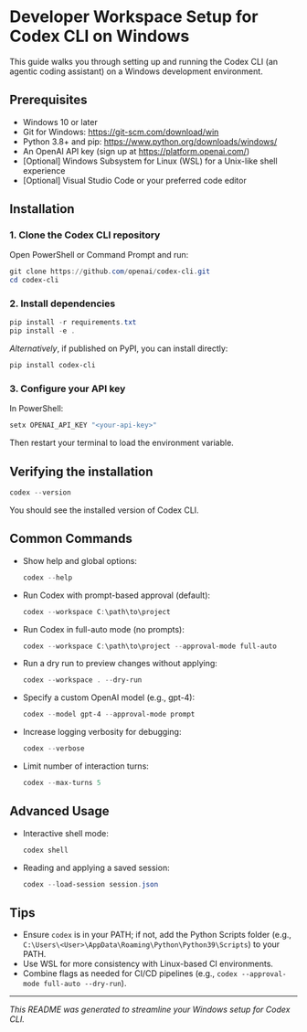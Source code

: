  # Developer Workspace Setup for Codex CLI on Windows

 This guide walks you through setting up and running the Codex CLI (an agentic coding assistant) on a Windows development environment.

 ## Prerequisites
 - Windows 10 or later
 - Git for Windows: https://git-scm.com/download/win
 - Python 3.8+ and pip: https://www.python.org/downloads/windows/
 - An OpenAI API key (sign up at https://platform.openai.com/)
 - [Optional] Windows Subsystem for Linux (WSL) for a Unix-like shell experience
 - [Optional] Visual Studio Code or your preferred code editor

 ## Installation

 ### 1. Clone the Codex CLI repository
 Open PowerShell or Command Prompt and run:
 ```powershell
 git clone https://github.com/openai/codex-cli.git
 cd codex-cli
 ```

 ### 2. Install dependencies
 ```powershell
 pip install -r requirements.txt
 pip install -e .
 ```

 *Alternatively*, if published on PyPI, you can install directly:
 ```powershell
 pip install codex-cli
 ```

 ### 3. Configure your API key
 In PowerShell:
 ```powershell
 setx OPENAI_API_KEY "<your-api-key>"
 ```
 Then restart your terminal to load the environment variable.

 ## Verifying the installation
 ```powershell
 codex --version
 ```
 You should see the installed version of Codex CLI.

 ## Common Commands

 - Show help and global options:
   ```powershell
   codex --help
   ```

 - Run Codex with prompt-based approval (default):
   ```powershell
   codex --workspace C:\path\to\project
   ```

 - Run Codex in full-auto mode (no prompts):
   ```powershell
   codex --workspace C:\path\to\project --approval-mode full-auto
   ```

 - Run a dry run to preview changes without applying:
   ```powershell
   codex --workspace . --dry-run
   ```

 - Specify a custom OpenAI model (e.g., gpt-4):
   ```powershell
   codex --model gpt-4 --approval-mode prompt
   ```

 - Increase logging verbosity for debugging:
   ```powershell
   codex --verbose
   ```

 - Limit number of interaction turns:
   ```powershell
   codex --max-turns 5
   ```

 ## Advanced Usage
 - Interactive shell mode:
   ```powershell
   codex shell
   ```
 - Reading and applying a saved session:
   ```powershell
   codex --load-session session.json
   ```

 ## Tips
 - Ensure `codex` is in your PATH; if not, add the Python Scripts folder (e.g., `C:\Users\<User>\AppData\Roaming\Python\Python39\Scripts`) to your PATH.
 - Use WSL for more consistency with Linux-based CI environments.
 - Combine flags as needed for CI/CD pipelines (e.g., `codex --approval-mode full-auto --dry-run`).

 ---
 *This README was generated to streamline your Windows setup for Codex CLI.*
